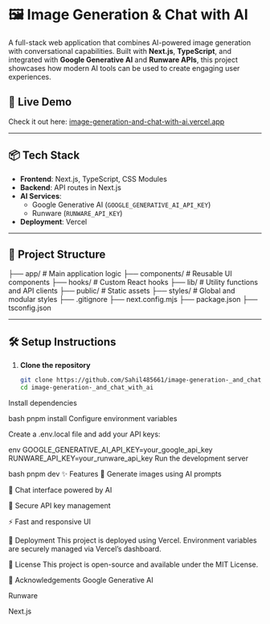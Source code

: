 # 🖼️ Image Generation & Chat with AI

A full-stack web application that combines AI-powered image generation with conversational capabilities. Built with **Next.js**, **TypeScript**, and integrated with **Google Generative AI** and **Runware APIs**, this project showcases how modern AI tools can be used to create engaging user experiences.

## 🚀 Live Demo
Check it out here: [image-generation-and-chat-with-ai.vercel.app](https://image-generation-and-chat-with-ai.vercel.app)

---

## 📦 Tech Stack

- **Frontend**: Next.js, TypeScript, CSS Modules
- **Backend**: API routes in Next.js
- **AI Services**:
  - Google Generative AI (`GOOGLE_GENERATIVE_AI_API_KEY`)
  - Runware (`RUNWARE_API_KEY`)
- **Deployment**: Vercel

---

## 📁 Project Structure

├── app/ # Main application logic ├── components/ # Reusable UI components ├── hooks/ # Custom React hooks ├── lib/ # Utility functions and API clients ├── public/ # Static assets ├── styles/ # Global and modular styles ├── .gitignore ├── next.config.mjs ├── package.json ├── tsconfig.json


---

## 🛠️ Setup Instructions

1. **Clone the repository**
   ```bash
   git clone https://github.com/Sahil485661/image-generation-_and_chat_with_ai.git
   cd image-generation-_and_chat_with_ai
Install dependencies

bash
pnpm install
Configure environment variables

Create a .env.local file and add your API keys:

env
GOOGLE_GENERATIVE_AI_API_KEY=your_google_api_key
RUNWARE_API_KEY=your_runware_api_key
Run the development server

bash
pnpm dev
✨ Features
🎨 Generate images using AI prompts

💬 Chat interface powered by AI

🔐 Secure API key management

⚡ Fast and responsive UI

📌 Deployment
This project is deployed using Vercel. Environment variables are securely managed via Vercel’s dashboard.

📄 License
This project is open-source and available under the MIT License.

🙌 Acknowledgements
Google Generative AI

Runware

Next.js
